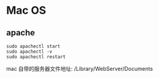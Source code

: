 # Mac OS

## apache

```
sudo apachectl start
sudo apachectl -v
sudo apachectl restart
```
mac 自带的服务器文件地址:
/Library/WebServer/Documents



